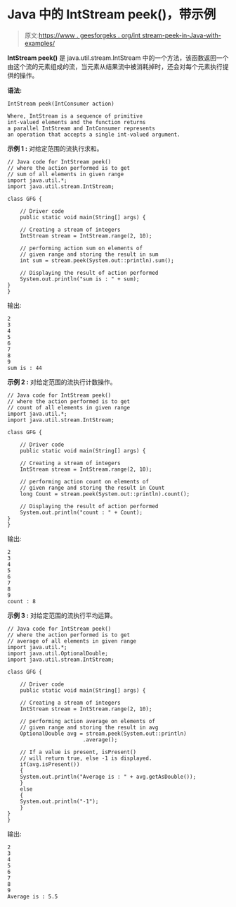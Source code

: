 # Java 中的 IntStream peek()，带示例

> 原文:[https://www . geesforgeks . org/int stream-peek-in-Java-with-examples/](https://www.geeksforgeeks.org/intstream-peek-in-java-with-examples/)

**IntStream peek()** 是 java.util.stream.IntStream 中的一个方法，该函数返回一个由这个流的元素组成的流，当元素从结果流中被消耗掉时，还会对每个元素执行提供的操作。

**语法:**

```
IntStream peek(IntConsumer action)

Where, IntStream is a sequence of primitive
int-valued elements and the function returns 
a parallel IntStream and IntConsumer represents 
an operation that accepts a single int-valued argument.

```

**示例 1 :** 对给定范围的流执行求和。

```
// Java code for IntStream peek()
// where the action performed is to get
// sum of all elements in given range
import java.util.*;
import java.util.stream.IntStream;

class GFG {

    // Driver code
    public static void main(String[] args) {

    // Creating a stream of integers
    IntStream stream = IntStream.range(2, 10);

    // performing action sum on elements of 
    // given range and storing the result in sum
    int sum = stream.peek(System.out::println).sum();

    // Displaying the result of action performed         
    System.out.println("sum is : " + sum);
}
}
```

输出:

```
2
3
4
5
6
7
8
9
sum is : 44

```

**示例 2 :** 对给定范围的流执行计数操作。

```
// Java code for IntStream peek()
// where the action performed is to get
// count of all elements in given range
import java.util.*;
import java.util.stream.IntStream;

class GFG {

    // Driver code
    public static void main(String[] args) {

    // Creating a stream of integers
    IntStream stream = IntStream.range(2, 10);

    // performing action count on elements of 
    // given range and storing the result in Count
    long Count = stream.peek(System.out::println).count();

    // Displaying the result of action performed                     
    System.out.println("count : " + Count);
}
}
```

输出:

```
2
3
4
5
6
7
8
9
count : 8

```

**示例 3 :** 对给定范围的流执行平均运算。

```
// Java code for IntStream peek()
// where the action performed is to get
// average of all elements in given range
import java.util.*;
import java.util.OptionalDouble;
import java.util.stream.IntStream;

class GFG {

    // Driver code
    public static void main(String[] args) {

    // Creating a stream of integers
    IntStream stream = IntStream.range(2, 10);

    // performing action average on elements of 
    // given range and storing the result in avg
    OptionalDouble avg = stream.peek(System.out::println)
                        .average();

    // If a value is present, isPresent()
    // will return true, else -1 is displayed.
    if(avg.isPresent())
    {
    System.out.println("Average is : " + avg.getAsDouble());
    }
    else
    {
    System.out.println("-1"); 
    } 
}
}
```

输出:

```
2
3
4
5
6
7
8
9
Average is : 5.5

```